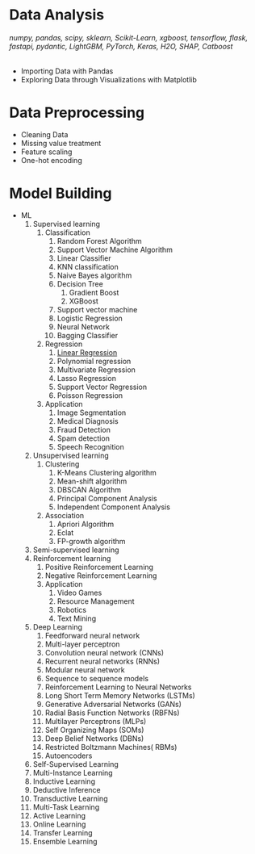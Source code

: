 # Data Analysis

###### numpy, pandas, scipy, sklearn, Scikit-Learn, xgboost, tensorflow, flask, fastapi, pydantic, LightGBM, PyTorch, Keras, H2O, SHAP, Catboost

- Importing Data with Pandas
- Exploring Data through Visualizations with Matplotlib


# Data Preprocessing

- Cleaning Data
- Missing value treatment
- Feature scaling
- One-hot encoding


# Model Building

- ML
   1. Supervised learning 
      1. Classification
         1. Random Forest Algorithm
         1. Support Vector Machine Algorithm
         1. Linear Classifier
         1. KNN classification
         1. Naive Bayes algorithm
         1. Decision Tree
            1. Gradient Boost
            1. XGBoost
         1. Support vector machine
         1. Logistic Regression
         1. Neural Network
         1. Bagging Classifier
      1. Regression
         1. [Linear Regression](https://github.com/24ERIC/AI-ML/blob/master/ML/Supervised%20learning/Regression/Linear%20Regression/ReadME.md)
         1. Polynomial regression
         1. Multivariate Regression 
         1. Lasso Regression
         1. Support Vector Regression
         1. Poisson Regression
      1. Application
         1. Image Segmentation
         1. Medical Diagnosis
         1. Fraud Detection
         1. Spam detection
         1. Speech Recognition
   1. Unsupervised learning 
      1. Clustering
         1. K-Means Clustering algorithm
         1. Mean-shift algorithm
         1. DBSCAN Algorithm
         1. Principal Component Analysis
         1. Independent Component Analysis
      1. Association
         1. Apriori Algorithm
         1. Eclat
         1. FP-growth algorithm
   1. Semi-supervised learning 
   1. Reinforcement learning 
      1. Positive Reinforcement Learning
      1. Negative Reinforcement Learning
      1. Application
         1. Video Games
         1. Resource Management
         1. Robotics
         1. Text Mining
   1. Deep Learning
      1. Feedforward neural network
      1. Multi-layer perceptron
      1. Convolution neural network (CNNs)
      1. Recurrent neural networks (RNNs)
      1. Modular neural network
      1. Sequence to sequence models
      1. Reinforcement Learning to Neural Networks
      1. Long Short Term Memory Networks (LSTMs)
      1. Generative Adversarial Networks (GANs)
      1. Radial Basis Function Networks (RBFNs)
      1. Multilayer Perceptrons (MLPs)
      1. Self Organizing Maps (SOMs)
      1. Deep Belief Networks (DBNs)
      1. Restricted Boltzmann Machines( RBMs)
      1. Autoencoders
   1. Self-Supervised Learning
   1. Multi-Instance Learning
   1. Inductive Learning
   1. Deductive Inference
   1. Transductive Learning
   1. Multi-Task Learning
   1. Active Learning
   1. Online Learning
   1. Transfer Learning
   1. Ensemble Learning







    
    
